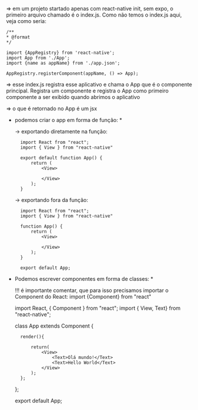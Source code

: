 => em um projeto startado apenas com react-native init, sem expo, o primeiro arquivo chamado é o index.js. Como não temos o index.js aqui, veja como seria:

    /**
    * @format
    */

    import {AppRegistry} from 'react-native';
    import App from './App';
    import {name as appName} from './app.json';

    AppRegistry.registerComponent(appName, () => App);

=> esse index.js registra esse aplicativo e chama o App que é o componente principal. Registra um componente e registra o App como primeiro componente a ser exibido quando abrimos o aplicativo

=> o que é retornado no App é um jsx

* podemos criar o app em forma de função: *

    -> exportando diretamente na função:

        import React from "react";
        import { View } from "react-native"

        export default function App() {
            return (
                <View>

                </View>
            );
        }

    -> exportando fora da função:

        import React from "react";
        import { View } from "react-native"

        function App() {
            return (
                <View>

                </View>
            );
        }

        export default App;
        
* Podemos escrever componentes em forma de classes: *
    
    !!! é importante comentar, que para isso precisamos importar o Component do React:
        import {Component} from "react"

    import React, { Component } from "react";
    import { View, Text} from "react-native";

    class App extends Component {
    
        render(){
        
            return(
                <View>
                    <Text>Olá mundo!</Text>
                    <Text>Hello World</Text>
                </View>
            );
        };
    };

    export default App;